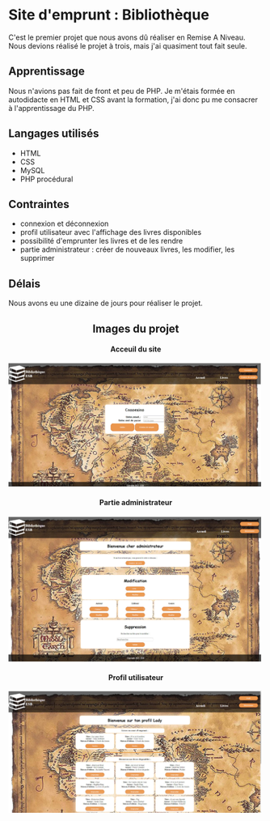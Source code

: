 # Site d'emprunt : Bibliothèque

C'est le premier projet que nous avons dû réaliser en Remise A Niveau.
Nous devions réalisé le projet à trois, mais j'ai quasiment tout fait seule.

## Apprentissage
Nous n'avions pas fait de front et peu de PHP. 
Je m'étais formée en autodidacte en HTML et CSS avant la formation, j'ai donc pu me consacrer à l'apprentissage du PHP.

## Langages utilisés
- HTML
- CSS
- MySQL
- PHP procédural

## Contraintes
- connexion et déconnexion
- profil utilisateur avec l'affichage des livres disponibles
- possibilité d'emprunter les livres et de les rendre
- partie administrateur : créer de nouveaux livres, les modifier, les supprimer

## Délais
Nous avons eu une dizaine de jours pour réaliser le projet.

<h2 style="text-align: center">Images du projet</h2>

<h4 style="text-align: center">Acceuil du site</h4>
<img src="imgReadMe/AccueilSiteBiblio.jpg" alt="accueil du site bibliothèque" width="500">

<h4 style="text-align: center">Partie administrateur</h4>
<img src="imgReadMe/partieAdmin.jpg" alt="partie administrateur" width="500">

<h4 style="text-align: center">Profil utilisateur</h4>
<img src="imgReadMe/profilUtilisateur.jpg" alt="profil utilisateur" width="500">